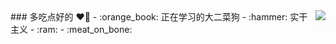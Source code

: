 <img align="right" src="https://github-readme-stats.vercel.app/api?username=chocookie7&show_icons=true&icon_color=CE1D2D&text_color=718096&bg_color=ffffff&hide_title=true" />
### 多吃点好的 ❤👋
- :orange_book: 正在学习的大二菜狗
- :hammer: 实干主义
- :ram: 
- :meat_on_bone: 
